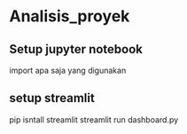 # Analisis_proyek
## Setup jupyter notebook ##
import apa saja yang digunakan

## setup streamlit ##
pip isntall streamlit
streamlit run dashboard.py
